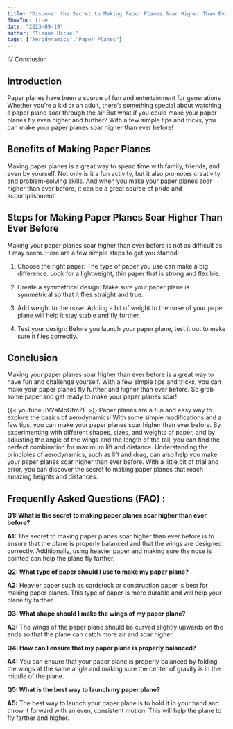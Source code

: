 ```yaml
---
title: "Discover the Secret to Making Paper Planes Soar Higher Than Ever Before!"
ShowToc: true 
date: "2023-09-19"
author: "Tianna Hickel" 
tags: ["Aerodynamics","Paper Planes"]
---
```

IV Conclusion

## Introduction 

Paper planes have been a source of fun and entertainment for generations Whether you’re a kid or an adult, there’s something special about watching a paper plane soar through the air But what if you could make your paper planes fly even higher and further? With a few simple tips and tricks, you can make your paper planes soar higher than ever before! 

## Benefits of Making Paper Planes 

Making paper planes is a great way to spend time with family, friends, and even by yourself. Not only is it a fun activity, but it also promotes creativity and problem-solving skills. And when you make your paper planes soar higher than ever before, it can be a great source of pride and accomplishment. 

## Steps for Making Paper Planes Soar Higher Than Ever Before 

Making your paper planes soar higher than ever before is not as difficult as it may seem. Here are a few simple steps to get you started: 

1. Choose the right paper: The type of paper you use can make a big difference. Look for a lightweight, thin paper that is strong and flexible. 

2. Create a symmetrical design: Make sure your paper plane is symmetrical so that it flies straight and true. 

3. Add weight to the nose: Adding a bit of weight to the nose of your paper plane will help it stay stable and fly further. 

4. Test your design: Before you launch your paper plane, test it out to make sure it flies correctly. 

## Conclusion 

Making your paper planes soar higher than ever before is a great way to have fun and challenge yourself. With a few simple tips and tricks, you can make your paper planes fly further and higher than ever before. So grab some paper and get ready to make your paper planes soar!

{{< youtube JV2aMbGtmZE >}} 
Paper planes are a fun and easy way to explore the basics of aerodynamics! With some simple modifications and a few tips, you can make your paper planes soar higher than ever before. By experimenting with different shapes, sizes, and weights of paper, and by adjusting the angle of the wings and the length of the tail, you can find the perfect combination for maximum lift and distance. Understanding the principles of aerodynamics, such as lift and drag, can also help you make your paper planes soar higher than ever before. With a little bit of trial and error, you can discover the secret to making paper planes that reach amazing heights and distances.

## Frequently Asked Questions (FAQ) :
**Q1: What is the secret to making paper planes soar higher than ever before?**

**A1:** The secret to making paper planes soar higher than ever before is to ensure that the plane is properly balanced and that the wings are designed correctly. Additionally, using heavier paper and making sure the nose is pointed can help the plane fly farther. 

**Q2: What type of paper should I use to make my paper plane?**

**A2:** Heavier paper such as cardstock or construction paper is best for making paper planes. This type of paper is more durable and will help your plane fly farther. 

**Q3: What shape should I make the wings of my paper plane?**

**A3:** The wings of the paper plane should be curved slightly upwards on the ends so that the plane can catch more air and soar higher. 

**Q4: How can I ensure that my paper plane is properly balanced?**

**A4:** You can ensure that your paper plane is properly balanced by folding the wings at the same angle and making sure the center of gravity is in the middle of the plane. 

**Q5: What is the best way to launch my paper plane?**

**A5:** The best way to launch your paper plane is to hold it in your hand and throw it forward with an even, consistent motion. This will help the plane to fly farther and higher.



